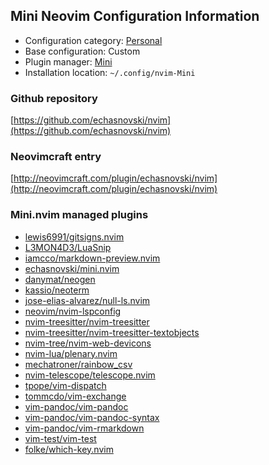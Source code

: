 ## Mini Neovim Configuration Information

- Configuration category: [Personal](https://github.com/doctorfree/nvim-lazyman#personal-configurations)
- Base configuration:     Custom
- Plugin manager:         [Mini](https://github.com/echasnovski/mini.nvim)
- Installation location:  `~/.config/nvim-Mini`

### Github repository

[https://github.com/echasnovski/nvim](https://github.com/echasnovski/nvim)

### Neovimcraft entry

[http://neovimcraft.com/plugin/echasnovski/nvim](http://neovimcraft.com/plugin/echasnovski/nvim)

### Mini.nvim managed plugins

- [lewis6991/gitsigns.nvim](https://github.com/lewis6991/gitsigns.nvim)
- [L3MON4D3/LuaSnip](https://github.com/L3MON4D3/LuaSnip)
- [iamcco/markdown-preview.nvim](https://github.com/iamcco/markdown-preview.nvim)
- [echasnovski/mini.nvim](https://github.com/echasnovski/mini.nvim)
- [danymat/neogen](https://github.com/danymat/neogen.git)
- [kassio/neoterm](https://github.com/kassio/neoterm)
- [jose-elias-alvarez/null-ls.nvim](https://github.com/jose-elias-alvarez/null-ls.nvim)
- [neovim/nvim-lspconfig](https://github.com/neovim/nvim-lspconfig)
- [nvim-treesitter/nvim-treesitter](https://github.com/nvim-treesitter/nvim-treesitter)
- [nvim-treesitter/nvim-treesitter-textobjects](https://github.com/nvim-treesitter/nvim-treesitter-textobjects)
- [nvim-tree/nvim-web-devicons](https://github.com/nvim-tree/nvim-web-devicons)
- [nvim-lua/plenary.nvim](https://github.com/nvim-lua/plenary.nvim)
- [mechatroner/rainbow_csv](https://github.com/mechatroner/rainbow_csv)
- [nvim-telescope/telescope.nvim](https://github.com/nvim-telescope/telescope.nvim.git)
- [tpope/vim-dispatch](https://github.com/tpope/vim-dispatch)
- [tommcdo/vim-exchange](https://github.com/tommcdo/vim-exchange)
- [vim-pandoc/vim-pandoc](https://github.com/vim-pandoc/vim-pandoc)
- [vim-pandoc/vim-pandoc-syntax](https://github.com/vim-pandoc/vim-pandoc-syntax)
- [vim-pandoc/vim-rmarkdown](https://github.com/vim-pandoc/vim-rmarkdown)
- [vim-test/vim-test](https://github.com/vim-test/vim-test)
- [folke/which-key.nvim](https://github.com/folke/which-key.nvim)
